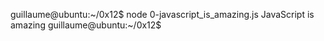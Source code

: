 guillaume@ubuntu:~/0x12$ node 0-javascript_is_amazing.js 
JavaScript is amazing
guillaume@ubuntu:~/0x12$ 
